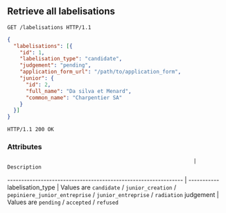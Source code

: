 ## Retrieve all labelisations

```http
GET /labelisations HTTP/1.1
```

```json
{
  "labelisations": [{
    "id": 1,
    "labelisation_type": "candidate",
    "judgement": "pending",
    "application_form_url": "/path/to/application_form",
    "junior": {
      "id": 2,
      "full_name": "Da silva et Menard",
      "common_name": "Charpentier SA"
    }
  }]
}
```

```http
HTTP/1.1 200 OK
```

### Attributes

                                                                | Description
--------------------------------------------------------------- | -----------
labelisation_type                                               | Values are `candidate` / `junior_creation` / `pepiniere_junior_entreprise` / `junior_entreprise` / `radiation`
judgement                                                       | Values are `pending` / `accepted` / `refused`
